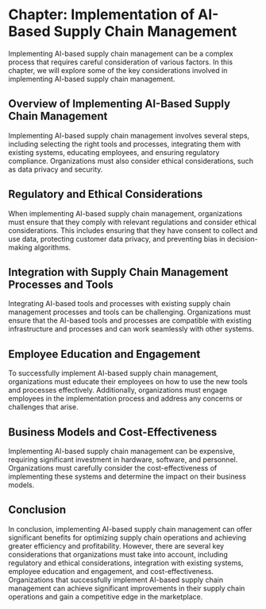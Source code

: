 Chapter: Implementation of AI-Based Supply Chain Management
===========================================================

Implementing AI-based supply chain management can be a complex process that requires careful consideration of various factors. In this chapter, we will explore some of the key considerations involved in implementing AI-based supply chain management.

Overview of Implementing AI-Based Supply Chain Management
---------------------------------------------------------

Implementing AI-based supply chain management involves several steps, including selecting the right tools and processes, integrating them with existing systems, educating employees, and ensuring regulatory compliance. Organizations must also consider ethical considerations, such as data privacy and security.

Regulatory and Ethical Considerations
-------------------------------------

When implementing AI-based supply chain management, organizations must ensure that they comply with relevant regulations and consider ethical considerations. This includes ensuring that they have consent to collect and use data, protecting customer data privacy, and preventing bias in decision-making algorithms.

Integration with Supply Chain Management Processes and Tools
------------------------------------------------------------

Integrating AI-based tools and processes with existing supply chain management processes and tools can be challenging. Organizations must ensure that the AI-based tools and processes are compatible with existing infrastructure and processes and can work seamlessly with other systems.

Employee Education and Engagement
---------------------------------

To successfully implement AI-based supply chain management, organizations must educate their employees on how to use the new tools and processes effectively. Additionally, organizations must engage employees in the implementation process and address any concerns or challenges that arise.

Business Models and Cost-Effectiveness
--------------------------------------

Implementing AI-based supply chain management can be expensive, requiring significant investment in hardware, software, and personnel. Organizations must carefully consider the cost-effectiveness of implementing these systems and determine the impact on their business models.

Conclusion
----------

In conclusion, implementing AI-based supply chain management can offer significant benefits for optimizing supply chain operations and achieving greater efficiency and profitability. However, there are several key considerations that organizations must take into account, including regulatory and ethical considerations, integration with existing systems, employee education and engagement, and cost-effectiveness. Organizations that successfully implement AI-based supply chain management can achieve significant improvements in their supply chain operations and gain a competitive edge in the marketplace.
